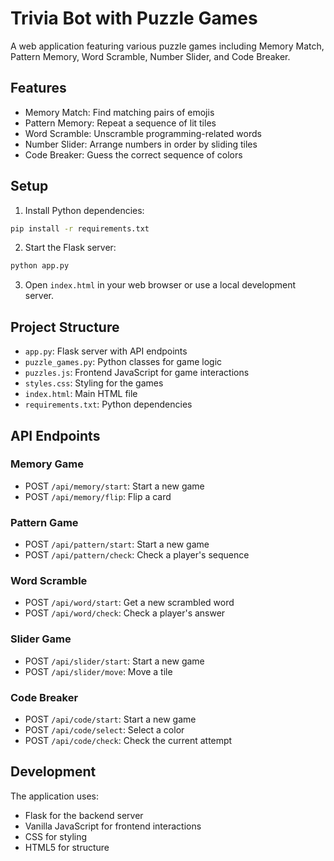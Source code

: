 # Trivia Bot with Puzzle Games

A web application featuring various puzzle games including Memory Match, Pattern Memory, Word Scramble, Number Slider, and Code Breaker.

## Features

- Memory Match: Find matching pairs of emojis
- Pattern Memory: Repeat a sequence of lit tiles
- Word Scramble: Unscramble programming-related words
- Number Slider: Arrange numbers in order by sliding tiles
- Code Breaker: Guess the correct sequence of colors

## Setup

1. Install Python dependencies:
```bash
pip install -r requirements.txt
```

2. Start the Flask server:
```bash
python app.py
```

3. Open `index.html` in your web browser or use a local development server.

## Project Structure

- `app.py`: Flask server with API endpoints
- `puzzle_games.py`: Python classes for game logic
- `puzzles.js`: Frontend JavaScript for game interactions
- `styles.css`: Styling for the games
- `index.html`: Main HTML file
- `requirements.txt`: Python dependencies

## API Endpoints

### Memory Game
- POST `/api/memory/start`: Start a new game
- POST `/api/memory/flip`: Flip a card

### Pattern Game
- POST `/api/pattern/start`: Start a new game
- POST `/api/pattern/check`: Check a player's sequence

### Word Scramble
- POST `/api/word/start`: Get a new scrambled word
- POST `/api/word/check`: Check a player's answer

### Slider Game
- POST `/api/slider/start`: Start a new game
- POST `/api/slider/move`: Move a tile

### Code Breaker
- POST `/api/code/start`: Start a new game
- POST `/api/code/select`: Select a color
- POST `/api/code/check`: Check the current attempt

## Development

The application uses:
- Flask for the backend server
- Vanilla JavaScript for frontend interactions
- CSS for styling
- HTML5 for structure 